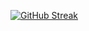 [![GitHub Streak](https://streak-stats.demolab.com?user=tercierp&theme=merko&hide_border=true&date_format=j%20M%5B%20Y%5D)](https://git.io/streak-stats)
